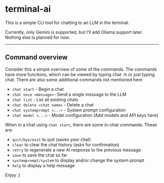 # terminal-ai
This is a simple CLI tool for chatting to an LLM in the terminal.

Currently, only Gemini is supported, but I'll add Ollama support later. 
Nothing else is planned for now.

****

## Command overview
Consider this a simple overview of *some* of the commands. 
The commands have more functions, which can be viewed by typing chat -h or just typing chat.
There are also some additional commands not mentioned here

- `chat start` - Begin a chat
- `chat once <message>`- Send a single message to the LLM
- `chat list` - List all existing chats
- `chat delete <chat name>` - Delete a chat
- `chat systemprompt <...>` - System prompt configuration
- `chat model <...>` - Model configuration (Add models and API keys here)

When in a chat using `chat start`, there are some in-chat commands. These are:

- `quit/bye/exit` to quit (saves your chat)
- `clear` to clear the chat history (asks for confirmation)
- `retry` to regenerate a new AI response to the previous message
- `save` to save the chat so far
- `systemprompt/system` to display and/or change the system prompt
- `help` to display a help message

Enjoy :)